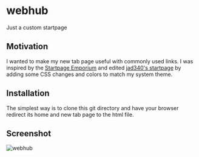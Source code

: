 # webhub
Just a custom startpage

## Motivation
I wanted to make my new tab page useful with commonly used links.
I was inspired by the [Startpage Emporium](https://startpages.github.io) and edited [jad340's startpage](https://startpages.github.io/startpages/startpage-jad340/) by adding some CSS changes and colors to match my system theme.

## Installation
The simplest way is to clone this git directory and have your browser redirect its home and new tab page to the html file.

## Screenshot
![webhub](https://raw.github.com/AkashPatel435/webhub/blob/master/screenshot.png)
